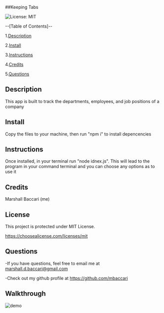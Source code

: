 ##Keeping Tabs  

![License: MIT](https://img.shields.io/badge/License-MIT-yellow.svg)

--[Table of Contents]--

1.[Description](#description)

2.[Install](#install)

3.[Instructions](#instructions)

4.[Credits](#credits)

5.[Questions](#email)

## Description

This app is built to track the departments, employees, and job positions of a company


## Install

Copy the files to your machine, then run "npm i" to install depencencies


## Instructions

Once installed, in your terminal run "node idnex.js". This will lead to the program in your command terminal and you can choose any options as to use it


## Credits

Marshall Baccari (me)


## License

This project is protected under MIT License.

https://choosealicense.com/licenses/mit


## Questions

-If you have questions, feel free to email me at marshall.d.baccari@gmail.com

-Check out my github profile at https://github.com/mbaccari


## Walkthrough

![demo](demo.gif)
